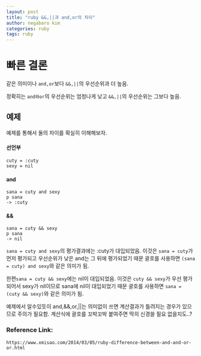 ```yaml
---
layout: post
title: "ruby &&,||과 and,or의 차이"
author: negabaro kim
categories: ruby
tags: ruby
---
```


# 빠른 결론

같은 의미이나 `and,or`보다 `&&,||`의 우선순위과 더 높음.

정확히는 `and와or`의 우선순위는 엄청나게 낮고 `&&,||`의 우선순위는 그보다 높음.

## 예제

예제를 통해서 둘의 차이를 확실히 이해해보자.

#### 선언부

```
cuty = :cuty
sexy = nil
```

#### and

```
sana = cuty and sexy
p sana
-> :cuty
```

#### &&

```
sana = cuty && sexy
p sana
-> nil
```

`sana = cuty and sexy`의 평가결과에는 :cuty가 대입되었음.
이것은 `sana = cuty`가 먼저 평가되고 우선순위가 낮은 and는 그 뒤에 평가되었기 때문
괄호를 사용하면 `(sana = cuty) and sexy`와 같은 의미가 됨.

한편`sana = cuty && sexy`에는 nil이 대입되었음. 이것은 `cuty && sexy`가 우선 평가되어서 sexy가 nil이므로 sana에 nil이 대입되었기 때문
괄호를 사용하면 `sana = (cuty && sexy)`와 같은 의미가 됨.

예제에서 알수있듯이 and,&&,or,||는 의미없이 쓰면 계산결과가 틀려지는 경우가 있으므로 주의가 필요함.
계산식에 괄호를 꼬박꼬박 붙여주면 딱히 신경쓸 필요 없을지도..?

### Reference Link:

```
https://www.xmisao.com/2014/03/05/ruby-difference-between-and-and-or-or.html
```

